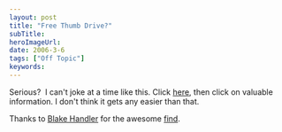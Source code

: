 ```yaml
---
layout: post 
title: "Free Thumb Drive?"
subTitle: 
heroImageUrl: 
date: 2006-3-6
tags: ["Off Topic"]
keywords: 
---
```


Serious?&nbsp; I can't joke at a time like this.&nbsp;Click [here](http://www.microsoft.com/windowsxp/mysterysolved/corp/default.mspx), then click on valuable information. I don't think it gets any easier than that.

Thanks to [Blake Handler](http://spaces.msn.com/bhandler/) for the awesome [find](http://spaces.msn.com/bhandler/blog/cns!70F64BC910C9F7F3!823.entry).